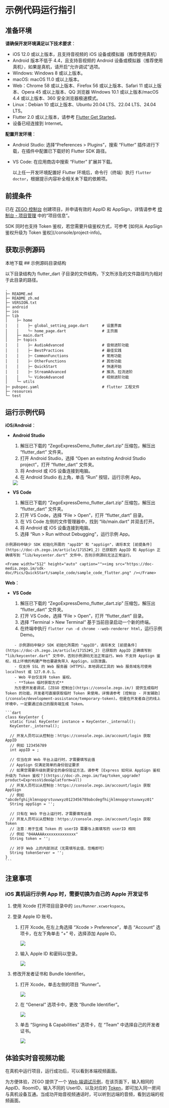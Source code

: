 # 示例代码运行指引


## 准备环境

**请确保开发环境满足以下技术要求**：
* iOS 12.0 或以上版本，且支持音视频的 iOS 设备或模拟器（推荐使用真机）
* Android 版本不低于 4.4，且支持音视频的 Android 设备或模拟器（推荐使用真机），如果是真机，请开启“允许调试”选项。
* Windows: Windows 8 或以上版本。
* macOS: macOS 11.0 或以上版本。
* Web：Chrome 58 或以上版本、Firefox 56 或以上版本、Safari 11 或以上版本、Opera 45 或以上版本、QQ 浏览器 Windows 10.1 或以上版本/macOS 4.4 或以上版本、360 安全浏览器极速模式。
* Linux：Debian 10 或以上版本、Ubuntu 20.04 LTS、22.04 LTS、24.04 LTS。
* Flutter 2.0 或以上版本，请参考 [Flutter Get Started](https://flutter.dev/docs/get-started/install)。
* 设备已经连接到 Internet。


**配置开发环境**：

* Android Studio: 选择“Preferences > Plugins”，搜索 “Flutter” 插件进行下载，在插件中配置已下载好的 Flutter SDK 路径。
* VS Code: 在应用商店中搜索 “Flutter” 扩展并下载。

    以上任一开发环境配置好 Flutter 环境后，命令行（终端）执行 `flutter doctor`，根据提示内容补全相关未下载的依赖项。

## 前提条件

已在 [ZEGO 控制台](https://console.zego.im) 创建项目，并申请有效的 AppID 和 AppSign，详情请参考 [控制台 - 项目管理](/console/project-info) 中的“项目信息”。

<Warning title="注意">
SDK 同时也支持 Token 鉴权，若您需要升级鉴权方式，可参考 [如何从 AppSign 鉴权升级为 Token 鉴权](/console/project-info)。
</Warning>

## 获取示例源码
<Card title="示例源码" href="https://artifact-demo.zego.im/express/example/video/flutter_dart/ZegoExpressDemo_flutter_dart.zip" target="_blank">
本地下载
</Card>
## 示例源码目录结构

以下目录结构为 flutter_dart 子目录的文件结构，下文所涉及的文件路径均为相对于此目录的路径。

```tree
.
├─ README.md
├─ README_zh.md
├─ VERSION.txt
├─ android
├─ ios
├─ lib
│    ├─ home
│    │    ├─ global_setting_page.dart      # 设置界面
│    │    └─ home_page.dart                # 主页面
│    ├─ main.dart
│    ├─ topics
│    │    ├─ AudioAdvanced                 # 音频进阶功能
│    │    ├─ BestPractices                 # 最佳实践
│    │    ├─ CommonFunctions               # 常用功能
│    │    ├─ OtherFunctions                # 其他功能
│    │    ├─ QuickStart                    # 快速开始
│    │    ├─ StreamAdvanced                # 推流、拉流进阶
│    │    └─ VideoAdvanced                 # 视频进阶功能
│    └─ utils
├─ pubspec.yaml                            # flutter 工程文件
├─ resources
└─ test
```


## 运行示例代码

**iOS/Android**：

* **Android Studio**

    1. 解压已下载的 “ZegoExpressDemo_flutter_dart.zip” 压缩包，解压出 “flutter_dart” 文件夹。
    2. 打开 Android Studio，选择 “Open an exitsting Android Studio project”，打开 “flutter_dart” 文件夹。
    3. 将 Android 或 iOS 设备连接到电脑。
    4. 在 Android Studio 右上角，单击 “Run” 按钮，运行示例 App。
    <Frame width="512" height="auto" caption=""><img src="https://doc-media.zego.im/sdk-doc/Pics/Flutter/ZegoExpressEngine/flutter-run-android-studio.png" /></Frame>

* **VS Code**

    1. 解压已下载的 “ZegoExpressDemo_flutter_dart.zip” 压缩包，解压出 “flutter_dart” 文件夹。
    2. 打开 VS Code，选择 “File > Open”，打开 “flutter_dart” 目录。
    3. 在 VS Code 左侧的文件管理器中，找到 “lib/main.dart” 并双击打开。
    4. 将 Android 或 iOS 设备连接到电脑。
    5. 选择 “Run > Run without Debugging”，运行示例 App。

<Warning title="注意">


    示例源码中缺少 SDK 初始化所需的 "appID" 和 "appSign"，请将本文 [前提条件](https://doc-zh.zego.im/article/17152#1_2) 已获取的 AppID 和 AppSign 正确填写到 “lib/keycenter.dart” 文件中，否则示例源码无法正常运行。

</Warning>



    <Frame width="512" height="auto" caption=""><img src="https://doc-media.zego.im/sdk-doc/Pics/QuickStart/sample_code/sample_code_flutter.png" /></Frame>

**Web**：
* **VS Code**

    1. 解压已下载的 “ZegoExpressDemo_flutter_dart.zip” 压缩包，解压出 “flutter_dart” 文件夹。
    2. 打开 VS Code，选择 “File > Open”，打开 “flutter_dart” 目录。
    3. 选择 “Terminal > New Terminal” 基于当前目录启动一个新的终端。
    4. 在终端中执行 `flutter run -d chrome --web-renderer html`，运行示例 Demo。

<Warning title="注意">


        - 示例源码中缺少 SDK 初始化所需的 "appID"，请将本文 [前提条件](https://doc-zh.zego.im/article/17152#1_2) 已获取的 AppID 正确填写到 “lib/keycenter.dart” 文件中，否则示例源码无法正常运行。Web 不支持 AppSign 鉴权，线上环境的构建产物也要避免带入 AppSign，以防泄露。
        - 仅支持 SSL 的 Web 服务器（HTTPS）。本地调试工具的 Web 服务域名可使用 localhost 或 127.0.0.1。
        - Web 平台仅支持 token 鉴权。
        - **Token 临时获取方式**
        为方便开发者调试，[ZEGO 控制台](https://console.zego.im/) 提供生成临时 Token 的功能，开发者可直接获取临时 Token 来使用，详情请参考 [控制台 - 开发辅助](/console/development-assistance/temporary-token)。但是在开发者自己的线上环境中，一定要通过自己的服务端生成 Token。

</Warning>



    ```dart
    class KeyCenter {
      static final KeyCenter instance = KeyCenter._internal();
      KeyCenter._internal();

      // 开发人员可以从控制台：https://console.zego.im/account/login 获取 AppID
      // 例如 123456789
      int appID = ;

      // 仅当在非 Web 平台上运行时，才需要填写此值
      // AppSign 仅满足简单的身份验证要求
      // 如果您需要升级到更安全的身份验证方法，请参考 [Express 如何从 AppSign 鉴权升级为 Token 鉴权？](https://doc-zh.zego.im/faq/token_upgrade?product=ExpressVideo&platform=all)
      // 开发人员可以从控制台：https://console.zego.im/account/login 获取 AppSign
      // 例如 "abcdefghijklmnopqrstuvwxyz0123456789abcdegfhijklmnopqrstuvwxyz01"
      String appSign = '';

      // 只有在 Web 平台上运行时，才需要填写此值
      // 开发人员可以从控制台：https://console.zego.im/account/login 获取 Token
      // 注意：用于生成 Token 的 userID 需要与上面填写的 userID 相同
      // 例如 "04AAAAAxxxxxxxxxxxxxx"
      String token = '';

      // 对于 Web 上的内部测试（无需填写此值，忽略即可）
      String tokenServer = '';
    }
    ```

## 注意事项

### iOS 真机运行示例 App 时，需要切换为自己的 Apple 开发证书

1. 使用 Xcode 打开项目目录中的 `ios/Runner.xcworkspace`。
2. 登录 Apple ID 账号。
    1. 打开 Xcode, 在左上角选择 “Xcode > Preference”，单击 “Account” 选项卡，在左下角单击 “+” 号，选择添加 Apple ID。

        <Frame width="512" height="auto" caption=""><img src="https://doc-media.zego.im/sdk-doc/Pics/iOS/ZegoExpressEngine/Common/xcode-account.png" /></Frame>

    2. 输入 Apple ID 和密码以登录。

        <Frame width="512" height="auto" caption=""><img src="https://doc-media.zego.im/sdk-doc/Pics/iOS/ZegoExpressEngine/Common/xcode-login-apple-id.png" /></Frame>

3. 修改开发者证书和 Bundle Identifier。

    1. 打开 Xcode，单击左侧的项目 “Runner”。

        <Frame width="512" height="auto" caption=""><img src="https://doc-media.zego.im/sdk-doc/Pics/Flutter/ZegoExpressEngine/flutter-xcode-select-project.png" /></Frame>

    2. 在 “General” 选项卡中，更改 “Bundle Identifier”。

        <Frame width="512" height="auto" caption=""><img src="https://doc-media.zego.im/sdk-doc/Pics/Flutter/ZegoExpressEngine/flutter-xcode-bundle-identifier.png" /></Frame>

    3. 单击 “Signing & Capabilities” 选项卡，在 “Team” 中选择自己的开发者证书。

        <Frame width="512" height="auto" caption=""><img src="https://doc-media.zego.im/sdk-doc/Pics/Flutter/ZegoExpressEngine/flutter-xcode-team-signing.png" /></Frame>


## 体验实时音视频功能

在真机中运行项目，运行成功后，可以看到本端视频画面。

为方便体验，ZEGO 提供了一个 [Web 端调试示例](https://zegodev.github.io/zego-express-webrtc-sample/assistDev/index.html)，在该页面下，输入相同的 AppID、RoomID，输入不同的 UserID、以及对应的 [Token](/console/development-assistance/temporary-token)，即可加入同一房间与真机设备互通。当成功开始音视频通话时，可以听到远端的音频，看到远端的视频画面。


<Content />


